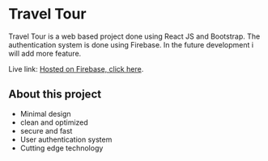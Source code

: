 # Travel Tour
Travel Tour is a web based project done using React JS and Bootstrap. 
The authentication system is done using Firebase. In the future development 
i will add more feature. 

Live link:  [Hosted on Firebase, click here](https://care-hospital-a7835.web.app/).

## About this project
 - Minimal design
 - clean and optimized 
 - secure and fast 
 - User authentication system 
 - Cutting edge technology
 